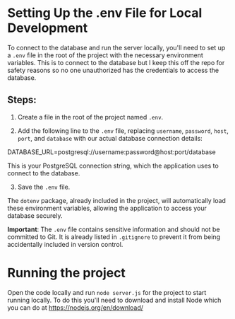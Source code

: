 # Setting Up the .env File for Local Development

To connect to the database and run the server locally, you'll need to set up a `.env` file in the root of the project with the necessary environment variables. This is to connect to the database but I keep this off the repo for safety reasons so no one unauthorized has the credentials to access the database.

## Steps:

1. Create a file in the root of the project named `.env`.

2. Add the following line to the `.env` file, replacing `username`, `password`, `host`, `port`, and `database` with our actual database connection details:

DATABASE_URL=postgresql://username:password@host:port/database

This is your PostgreSQL connection string, which the application uses to connect to the database.

3. Save the `.env` file.

The `dotenv` package, already included in the project, will automatically load these environment variables, allowing the application to access your database securely.

**Important**: The `.env` file contains sensitive information and should not be committed to Git. It is already listed in `.gitignore` to prevent it from being accidentally included in version control.

# Running the project

Open the code locally and run `node server.js` for the project to start running locally. To do this you'll need to download and install Node which you can do at https://nodejs.org/en/download/
